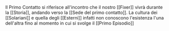 Il Primo Contatto si riferisce all'incontro che il nostro [[Fixer]] vivrà durante la [[Storia]], andando verso la [[Sede del primo contatto]].
La cultura dei [[Solariani]] e quella degli [[Esterni]] infatti non conoscono l'esistenza l'una dell'altra fino al momento in cui si svolge il [[Primo Episodio]] 